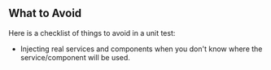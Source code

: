 ## What to Avoid

Here is a checklist of things to avoid in a unit test:

* Injecting real services and components when you don't know where the service/component will be used. 
